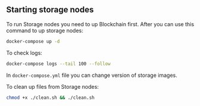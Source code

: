 ## Starting storage nodes
To run Storage nodes you need to up Blockchain first.
After you can use this command to up storage nodes:

```bash
docker-compose up -d
```
To check logs:
```bash
docker-compose logs --tail 100 --follow
```

In `docker-compose.yml` file you can change version of storage images.

To clean up files from Storage nodes:
```bash
chmod +x ./clean.sh && ./clean.sh
```
